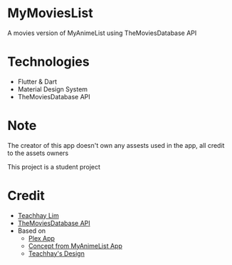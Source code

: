 # MyMoviesList
 A movies version of MyAnimeList using TheMoviesDatabase API

# Technologies
- Flutter & Dart
- Material Design System
- TheMoviesDatabase API

# Note
The creator of this app doesn't own any assests used in the app, all credit to the assets owners  

This project is a student project
 # Credit
 - [Teachhay Lim](https://www.facebook.com/TeachhayLim12) 
 - [TheMoviesDatabase API](https://developers.themoviedb.org/3)
 - Based on 
   - [Plex App](https://play.google.com/store/apps/details?id=com.plexapp.android&hl=en&gl=US) 
   - [Concept from MyAnimeList App](https://myanimelist.net/)
   - [Teachhay's Design](https://drive.google.com/file/d/1QapPBxswmae9t6xNdSBpASUAm-VhuunF/view?usp=sharing)
